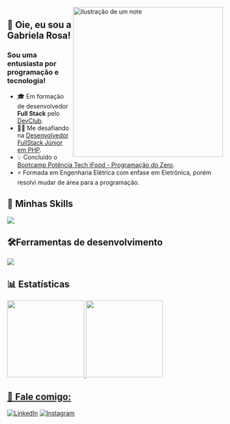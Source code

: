 <img src="https://static.vecteezy.com/system/resources/previews/019/153/003/original/3d-minimal-programming-icon-coding-screen-web-development-concept-laptop-with-a-coding-screen-and-a-coding-icon-3d-illustration-png.png" alt="ilustração de um note" min-width="400px" max-width="400px" width="350px" align="right" >

## 🖖 Oie, eu sou a <strong>Gabriela Rosa!</strong>
<h3> Sou uma entusiasta por programação e tecnologia!</h3>

- 🎓 Em formação de desenvolvedor **Full Stack** pelo <a href="https://rodolfomori.com.br/devclub/">DevClub</a>.
- 👨‍💻 Me desafiando na <a href="https://www.alura.com.br/">Desenvolvedor FullStack Júnior em PHP</a>.
- 💡 Concluido o <a href="https://www.dio.me/bootcamp">Bootcamp Potência Tech iFood - Programação do Zero</a>.
- ⚡ Formada em Engenharia Elétrica com enfase em Eletrônica, porém resolvi mudar de área para a programação.

## 🚀 Minhas Skills

<p align="left">
  <a href="https://skillicons.dev">
    <img src="https://skillicons.dev/icons?i=html,css,js,c,cpp" />
  </a>
</p>

## 🛠️Ferramentas de desenvolvimento

<p align="left">
  <a href="https://skillicons.dev">
    <img src="https://skillicons.dev/icons?i=vscode,figma,git,github" />
  </a>
</p>

## 📊 Estatísticas

<div>
  <a href="https://github.com/gaby-mvi" title="ilustração do mapeamento de linguagens">
  <img height="180em" src="https://github-readme-stats.vercel.app/api?username=gaby-mvi&show_icons=true&hide_border=true&count_private=true&theme=radical&"/>
  <img height="180em" src="https://github-readme-stats.vercel.app/api/top-langs/?username=gaby-mvi&langs_count=10&count_private=true&hide_border=true&theme=radical&layout=normal"/>
</div>

## 📱 Fale comigo:

<p align="left">
  <a href="https://www.linkedin.com/in/gabriela-srosa" title="LinkedIn">
  <img src="https://img.shields.io/badge/-Linkedin-0e76a8?style=flat-square&logo=Linkedin&logoColor=white&link=/" alt="LinkedIn"/></a>
  
  <a href="https://www.instagram.com/gaby_mvi/" title="Instagram">
  <img src="https://img.shields.io/badge/-Instagram-DF0174?style=flat-square&labelColor=DF0174&logo=instagram&logoColor=white&link=" alt="Instagram"/></a>
</p>
